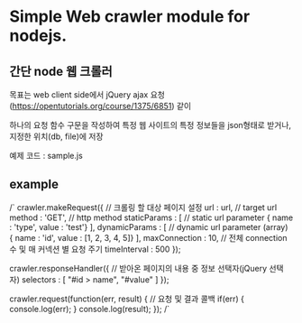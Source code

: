# Simple Web crawler module for nodejs.
## 간단 node 웹 크롤러

목표는 web client side에서 jQuery ajax 요청(https://opentutorials.org/course/1375/6851) 같이

하나의 요청 함수 구문을 작성하여 특정 웹 사이트의 특정 정보들을 json형태로 받거나, 지정한 위치(db, file)에 저장

예제 코드 : sample.js

## example
/`
crawler.makeRequest({                                   // 크롤링 할 대상 페이지 설정
    url : url,                                          // target url
    method : 'GET',                                     // http method
    staticParams : [                                    // static url parameter
        { name : 'type', value : 'test'}
    ],
    dynamicParams : [                                   // dynamic url parameter (array)
        { name : 'id', value : [1, 2, 3, 4, 5]}
    ],
    maxConnection : 10,                                 // 전체 connection 수 및 매 커넥션 별 요청 주기
    timeInterval : 500
});

crawler.responseHandler({                               // 받아온 페이지의 내용 중 정보 선택자(jQuery 선택자)
    selectors : [
        "#id > name",
        "#value"
    ]
});

crawler.request(function(err, result) {                 // 요청 및 결과 콜백
    if(err) {
        console.log(err);
    }
    console.log(result);
});
/`